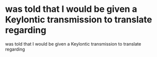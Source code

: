 # was told that I would be given a Keylontic transmission to translate regarding

was told that I would be given a Keylontic transmission to translate regarding